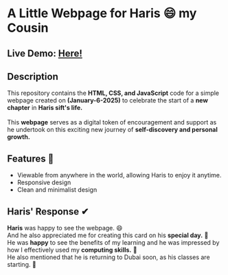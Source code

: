 # A Little Webpage for Haris 😄 my Cousin
## Live Demo: [Here!](https://sohaibdevv.github.io/Haris-Day/)

## Description
This repository contains the **HTML, CSS, and JavaScript** code for a simple webpage created on **(January-6-2025)** to celebrate the start of a **new chapter** in **Haris sift's life.**
</br></br>
This **webpage** serves as a digital token of encouragement and support as he undertook on this exciting new journey of **self-discovery and personal growth.**

## Features 🙂
* Viewable from anywhere in the world, allowing Haris to enjoy it anytime.
* Responsive design
* Clean and minimalist design

## Haris' Response ✔
**Haris** was happy to see the webpage. 😄
</br>
And he also appreciated me for creating this card on his **special day.** 🙂
</br>
He was **happy** to see the benefits of my learning and he was impressed by how I effectively used my **computing skills.** 🙂
</br>
He also mentioned that he is returning to Dubai soon, as his classes are starting. 🙂
